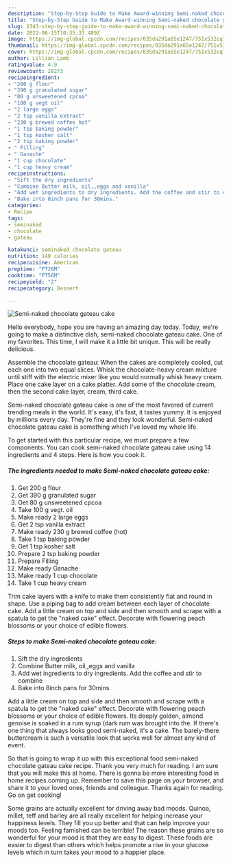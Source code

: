 ```yaml
---
description: "Step-by-Step Guide to Make Award-winning Semi-naked chocolate gateau cake"
title: "Step-by-Step Guide to Make Award-winning Semi-naked chocolate gateau cake"
slug: 2343-step-by-step-guide-to-make-award-winning-semi-naked-chocolate-gateau-cake
date: 2022-06-15T10:35:33.489Z
image: https://img-global.cpcdn.com/recipes/035da291a65e1247/751x532cq70/semi-naked-chocolate-gateau-cake-recipe-main-photo.jpg
thumbnail: https://img-global.cpcdn.com/recipes/035da291a65e1247/751x532cq70/semi-naked-chocolate-gateau-cake-recipe-main-photo.jpg
cover: https://img-global.cpcdn.com/recipes/035da291a65e1247/751x532cq70/semi-naked-chocolate-gateau-cake-recipe-main-photo.jpg
author: Lillian Lamb
ratingvalue: 4.9
reviewcount: 28273
recipeingredient:
- "200 g flour"
- "390 g granulated sugar"
- "80 g unsweetened cpcoa"
- "100 g vegt oil"
- "2 large eggs"
- "2 tsp vanilla extract"
- "230 g brewed coffee hot"
- "1 tsp baking powder"
- "1 tsp kosher salt"
- "2 tsp baking powder"
- " Filling"
- " Ganache"
- "1 cup chocolate"
- "1 cup heavy cream"
recipeinstructions:
- "Sift the dry ingredients"
- "Combine Butter milk, oil,,eggs and vanilla"
- "Add wet ingredients to dry ingredients. Add the coffee and stir to combine"
- "Bake into 8inch pans for 30mins."
categories:
- Recipe
tags:
- seminaked
- chocolate
- gateau

katakunci: seminaked chocolate gateau 
nutrition: 140 calories
recipecuisine: American
preptime: "PT26M"
cooktime: "PT56M"
recipeyield: "2"
recipecategory: Dessert

---
```



![Semi-naked chocolate gateau cake](https://img-global.cpcdn.com/recipes/035da291a65e1247/751x532cq70/semi-naked-chocolate-gateau-cake-recipe-main-photo.jpg)

Hello everybody, hope you are having an amazing day today. Today, we're going to make a distinctive dish, semi-naked chocolate gateau cake. One of my favorites. This time, I will make it a little bit unique. This will be really delicious.

Assemble the chocolate gateau: When the cakes are completely cooled, cut each one into two equal slices. Whisk the chocolate-heavy cream mixture until stiff with the electric mixer like you would normally whisk heavy cream. Place one cake layer on a cake platter. Add some of the chocolate cream, then the second cake layer, cream, third cake.

Semi-naked chocolate gateau cake is one of the most favored of current trending meals in the world. It's easy, it's fast, it tastes yummy. It is enjoyed by millions every day. They're fine and they look wonderful. Semi-naked chocolate gateau cake is something which I've loved my whole life.


To get started with this particular recipe, we must prepare a few components. You can cook semi-naked chocolate gateau cake using 14 ingredients and 4 steps. Here is how you cook it.

<!--inarticleads1-->

##### The ingredients needed to make Semi-naked chocolate gateau cake:

1. Get 200 g flour
1. Get 390 g granulated sugar
1. Get 80 g unsweetened cpcoa
1. Take 100 g vegt. oil
1. Make ready 2 large eggs
1. Get 2 tsp vanilla extract
1. Make ready 230 g brewed coffee (hot)
1. Take 1 tsp baking powder
1. Get 1 tsp kosher salt
1. Prepare 2 tsp baking powder
1. Prepare  Filling
1. Make ready  Ganache
1. Make ready 1 cup chocolate
1. Take 1 cup heavy cream


Trim cake layers with a knife to make them consistently flat and round in shape. Use a piping bag to add cream between each layer of chocolate cake. Add a little cream on top and side and then smooth and scrape with a spatula to get the &#34;naked cake&#34; effect. Decorate with flowering peach blossoms or your choice of edible flowers. 

<!--inarticleads2-->

##### Steps to make Semi-naked chocolate gateau cake:

1. Sift the dry ingredients
1. Combine Butter milk, oil,,eggs and vanilla
1. Add wet ingredients to dry ingredients. Add the coffee and stir to combine
1. Bake into 8inch pans for 30mins.


Add a little cream on top and side and then smooth and scrape with a spatula to get the &#34;naked cake&#34; effect. Decorate with flowering peach blossoms or your choice of edible flowers. Its deeply golden, almond genoise is soaked in a rum syrup (dark rum was brought into the. If there&#39;s one thing that always looks good semi-naked, it&#39;s a cake. The barely-there buttercream is such a versatile look that works well for almost any kind of event. 

So that is going to wrap it up with this exceptional food semi-naked chocolate gateau cake recipe. Thank you very much for reading. I am sure that you will make this at home. There is gonna be more interesting food in home recipes coming up. Remember to save this page on your browser, and share it to your loved ones, friends and colleague. Thanks again for reading. Go on get cooking!

Some grains are actually excellent for driving away bad moods. Quinoa, millet, teff and barley are all really excellent for helping increase your happiness levels. They fill you up better and that can help improve your moods too. Feeling famished can be terrible! The reason these grains are so wonderful for your mood is that they are easy to digest. These foods are easier to digest than others which helps promote a rise in your glucose levels which in turn takes your mood to a happier place.
